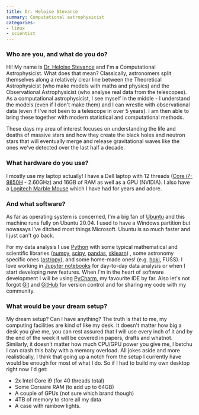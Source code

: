 ```yaml
---
title: Dr. Heloise Stevance
summary: Computational astrophysicist
categories:
- linux
- scientist
---
```


### Who are you, and what do you do?

Hi! My name is [Dr. Heloise Stevance](https://www.hfstevance.com/ "Heloise's website.") and I'm a Computational Astrophysicist. What does that mean? Classically, astronomers split themselves along a relatively clear line between the Theoretical Astrophysicist (who make models with maths and physics) and the Observational Astrophysicist (who analyse real data from the telescopes). As a computational astrophysicist, I see myself in the middle - I understand the models (even if I don't make them) and I can wrestle with observational data (even if I've not been to a telescope in over 5 years). I am then able to bring these together with modern statistical and computational methods. 

These days my area of interest focuses on understanding the life and deaths of massive stars and how they create the black holes and neutron stars that will eventually merge and release gravitational waves like the ones we've detected over the last half a decade.

### What hardware do you use?

I mostly use my laptop actually! I have a Dell laptop with 12 threads ([Core i7-9850H][core-i7-9850h] - 2.60GHz) and 16GB of RAM as well as a GPU (NVIDIA). I also have a [Logitech Marble Mouse][marble-mouse] which I have had for years and adore. 

### And what software?

As far as operating system is concerned, I'm a big fan of [Ubuntu][] and this machine runs fully on Ubuntu 20.04. I used to have a Windows partition but nowasays I've ditched most things Microsoft. Ubuntu is so much faster and I just can't go back. 

For my data analysis I use [Python][] with some typical mathematical and scientific libraries ([numpy][], [scipy][], [pandas][], [sklearn][scikit-learn]) , some astronomy specific ones ([astropy][]), and some home-made ones! (e.g. [hoki][], FUSS). I love working in [Jupyter notebooks][jupyter] for day-to-day data analysis or when I start developing new features. When I'm in the heart of software development I will be using [PyCharm][], my favourite IDE by far. Also let's not forgot [Git][] and [GitHub][] for version control and for sharing my code with my community.

### What would be your dream setup?

My dream setup? Can I have anything? The truth is that to me, my computing facilities are kind of like my desk. It doesn't matter how big a desk you give me, you can rest assured that I will use every inch of it and by the end of the week it will be covered in papers, drafts and whatnot. Similarly, it doesn't matter how much CPU/GPU power you give me, I betchu I can crash this baby with a memory overload. All jokes aside and more realistically, I think that going up a notch from the setup I currently have would be enough for most of what I do. So if I had to build my own desktop right now I'd get:

  - 2x Intel Core i9 (for 40 threads total)
  - Some Corsaire RAM (to add up to 64GB)
  - A couple of GPUs (not sure which brand though)
  - 4TB of memory to store all my data
  - A case with rainbow lights.

[astropy]: https://www.astropy.org/ "A Python package for working with astronomy data."
[core-i7-9850h]: https://ark.intel.com/content/www/us/en/ark/products/191047/intel-core-i7-9850h-processor-12m-cache-up-to-4-60-ghz.html "A CPU."
[git]: https://git-scm.com/ "A version control system."
[github]: https://github.com/ "A Git code repository service."
[hoki]: https://github.com/HeloiseS/hoki "A Python package for simulating stellar populations."
[jupyter]: https://jupyter.org/ "Web-based live document software."
[marble-mouse]: https://support.logi.com/hc/en-us/articles/360025260314--Product-Gallery-Marble-Mouse "A trackball mouse."
[numpy]: https://www.numpy.org/ "A Python package for scientific computing."
[pandas]: https://pandas.pydata.org/ "A Python data analysis library."
[pycharm]: https://www.jetbrains.com/pycharm/ "A Python-focused IDE."
[python]: https://www.python.org/ "An interpreted scripting language."
[scikit-learn]: https://scikit-learn.org/stable/ "A machine learning library for Python."
[scipy]: https://www.scipy.org/ "A collection of scientific tools for Python."
[ubuntu]: https://www.ubuntu.com/ "A Unix distribution."
